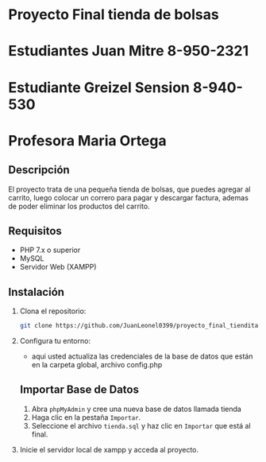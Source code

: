 # Proyecto Final tienda de bolsas
# Estudiantes Juan Mitre 8-950-2321
# Estudiante Greizel Sension 8-940-530
# Profesora Maria Ortega

## Descripción

El proyecto trata de una pequeña tienda de bolsas, que puedes agregar al carrito, luego colocar un correro para pagar y descargar factura, ademas de poder eliminar los productos del carrito.

## Requisitos

- PHP 7.x o superior
- MySQL
- Servidor Web (XAMPP)

## Instalación

1. Clona el repositorio:
    ```sh
    git clone https://github.com/JuanLeonel0399/proyecto_final_tiendita.git
    ```

2. Configura tu entorno:
    - aqui usted actualiza las credenciales de la base de datos que están en la carpeta global, archivo config.php
    ## Importar Base de Datos

    1. Abra `phpMyAdmin` y cree una nueva base de datos llamada tienda
    2. Haga clic en la pestaña `Importar`.
    3. Seleccione el archivo `tienda.sql` y haz clic en `Importar` que está al final.



3. Inicie el servidor local de xampp y acceda al proyecto.
